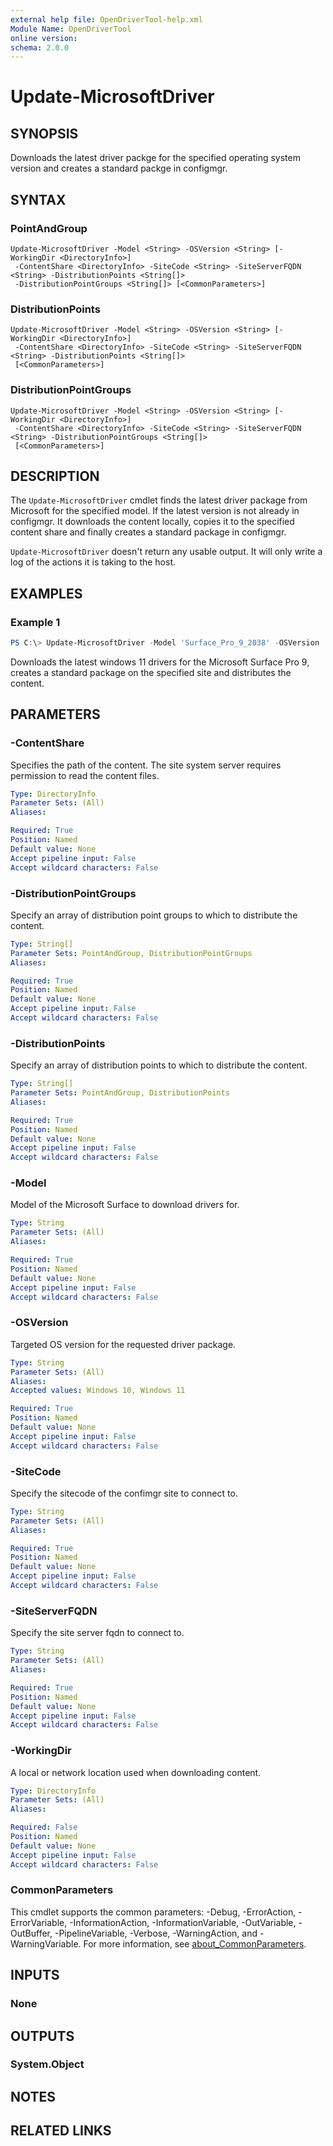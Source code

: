 ```yaml
---
external help file: OpenDriverTool-help.xml
Module Name: OpenDriverTool
online version:
schema: 2.0.0
---
```


# Update-MicrosoftDriver

## SYNOPSIS
Downloads the latest driver packge for the specified operating system version and creates a standard packge in configmgr.

## SYNTAX

### PointAndGroup
```
Update-MicrosoftDriver -Model <String> -OSVersion <String> [-WorkingDir <DirectoryInfo>]
 -ContentShare <DirectoryInfo> -SiteCode <String> -SiteServerFQDN <String> -DistributionPoints <String[]>
 -DistributionPointGroups <String[]> [<CommonParameters>]
```

### DistributionPoints
```
Update-MicrosoftDriver -Model <String> -OSVersion <String> [-WorkingDir <DirectoryInfo>]
 -ContentShare <DirectoryInfo> -SiteCode <String> -SiteServerFQDN <String> -DistributionPoints <String[]>
 [<CommonParameters>]
```

### DistributionPointGroups
```
Update-MicrosoftDriver -Model <String> -OSVersion <String> [-WorkingDir <DirectoryInfo>]
 -ContentShare <DirectoryInfo> -SiteCode <String> -SiteServerFQDN <String> -DistributionPointGroups <String[]>
 [<CommonParameters>]
```

## DESCRIPTION
The `Update-MicrosoftDriver` cmdlet finds the latest driver package from Microsoft for the specified model. If the latest version is not already in configmgr. It downloads the content locally, copies it to the specified content share and finally creates a standard package in configmgr.

`Update-MicrosoftDriver` doesn't return any usable output. It will only write a log of the actions it is taking to the host.

## EXAMPLES

### Example 1
```powershell
PS C:\> Update-MicrosoftDriver -Model 'Surface_Pro_9_2038' -OSVersion 'Windows 11' -ContentShare '\\contoso\configmgr\drivers' -SiteCode 'CAS' -SiteServerFQDN 'abc.contoso.com' -DistributionPoints 'abc.contoso.com', 'abc2.contoso.com'
```

Downloads the latest windows 11 drivers for the Microsoft Surface Pro 9, creates a standard package on the specified site and distributes the content. 

## PARAMETERS

### -ContentShare
Specifies the path of the content. The site system server requires permission to read the content files.

```yaml
Type: DirectoryInfo
Parameter Sets: (All)
Aliases:

Required: True
Position: Named
Default value: None
Accept pipeline input: False
Accept wildcard characters: False
```

### -DistributionPointGroups
Specify an array of distribution point groups to which to distribute the content.

```yaml
Type: String[]
Parameter Sets: PointAndGroup, DistributionPointGroups
Aliases:

Required: True
Position: Named
Default value: None
Accept pipeline input: False
Accept wildcard characters: False
```

### -DistributionPoints
Specify an array of distribution points to which to distribute the content.

```yaml
Type: String[]
Parameter Sets: PointAndGroup, DistributionPoints
Aliases:

Required: True
Position: Named
Default value: None
Accept pipeline input: False
Accept wildcard characters: False
```

### -Model
Model of the Microsoft Surface to download drivers for.

```yaml
Type: String
Parameter Sets: (All)
Aliases:

Required: True
Position: Named
Default value: None
Accept pipeline input: False
Accept wildcard characters: False
```

### -OSVersion
Targeted OS version for the requested driver package.

```yaml
Type: String
Parameter Sets: (All)
Aliases:
Accepted values: Windows 10, Windows 11

Required: True
Position: Named
Default value: None
Accept pipeline input: False
Accept wildcard characters: False
```

### -SiteCode
Specify the sitecode of the confimgr site to connect to.

```yaml
Type: String
Parameter Sets: (All)
Aliases:

Required: True
Position: Named
Default value: None
Accept pipeline input: False
Accept wildcard characters: False
```

### -SiteServerFQDN
Specify the site server fqdn to connect to.

```yaml
Type: String
Parameter Sets: (All)
Aliases:

Required: True
Position: Named
Default value: None
Accept pipeline input: False
Accept wildcard characters: False
```

### -WorkingDir
A local or network location used when downloading content.

```yaml
Type: DirectoryInfo
Parameter Sets: (All)
Aliases:

Required: False
Position: Named
Default value: None
Accept pipeline input: False
Accept wildcard characters: False
```

### CommonParameters
This cmdlet supports the common parameters: -Debug, -ErrorAction, -ErrorVariable, -InformationAction, -InformationVariable, -OutVariable, -OutBuffer, -PipelineVariable, -Verbose, -WarningAction, and -WarningVariable. For more information, see [about_CommonParameters](http://go.microsoft.com/fwlink/?LinkID=113216).

## INPUTS

### None

## OUTPUTS

### System.Object
## NOTES

## RELATED LINKS
